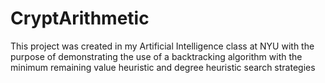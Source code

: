 # CryptArithmetic
This project was created in my Artificial Intelligence class at NYU with the purpose of demonstrating the use of a backtracking algorithm with the minimum remaining value heuristic and degree heuristic search strategies
